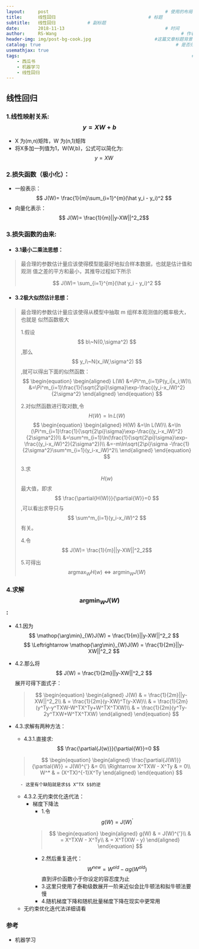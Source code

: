 ```yaml
---
layout:     post   				                            # 使用的布局（不需要改）
title:      线性回归				                   # 标题 
subtitle:   线性回归            # 副标题
date:       2018-11-13 				                        # 时间
author:     RS-Wang 						                      # 作者
header-img: img/post-bg-cook.jpg 	                    #这篇文章标题背景图片
catalog: true 						                            # 是否归档
usemathjax: true
tags:								                                  #标签
    - 西瓜书
    - 机器学习
    - 线性回归
---
```


## 线性回归

### 1.线性映射关系: $$ y = XW + b $$
- X 为(m,n)矩阵，W 为(n,1)矩阵
- 将X多加一列值为1，W(W,b)，公式可以简化为: $$ y = XW $$

### 2.损失函数（极小化）：
- 一般表示：
    $$ J(W)= \frac{1}{m}\sum_{i=1}^{m}(\hat y_i - y_i)^2 $$
- 向量化表示：
    $$ J(W)= \frac{1}{m}||y-XW||^2_2$$

### 3.损失函数的由来:
- #### 3.1最小二乘法思想：
> 最合理的参数估计量应该使得模型能最好地拟合样本数据，也就是估计值和观测
值之差的平方和最小，其推导过程如下所示
>
>$$ J(W)= \sum_{i=1}^{m}(\hat y_i - y_i)^2 $$
- #### 3.2极大似然估计思想：
>最合理的参数估计量应该使得从模型中抽取 m 组样本观测值的概率极大，也就是
似然函数极大
>
>1.假设 $$ b\~N(0,\sigma^2) $$,那么$$ y_i\~N(x_iW,\sigma^2) $$,就可以得出下面的似然函数：
    $$
    \begin{equation}
    \begin{aligned}
    L(W) &=\Pi^m_{i=1}P(y_i|x_i;W)\\
    &=\Pi^m_{i=1}\frac{1}{\sqrt{2\pi}\sigma}\exp-\frac{(y_i-x_iW)^2}{2\sigma^2}
    \end{aligned}
    \end{equation}
    $$
>
>2.对似然函数进行取对数,令 $$ H(W) = \ln L(W) $$
    $$
    \begin{equation}
    \begin{aligned}
    H(W) &=\ln L(W)\\
    &=\ln (\Pi^m_{i=1}\frac{1}{\sqrt{2\pi}\sigma}\exp-\frac{(y_i-x_iW)^2}{2\sigma^2})\\
    &=\sum^m_{i=1}\ln(\frac{1}{\sqrt{2\pi}\sigma}\exp-\frac{(y_i-x_iW)^2}{2\sigma^2})\\
    &=-m\ln\sqrt{2\pi}\sigma -\frac{1}{2\sigma^2}\sum^m_{i=1}(y_i-x_iW)^2\\
    \end{aligned}
    \end{equation}
     $$
>
>3.求 $$ H(w) $$ 最大值，即求 $$ \frac{\partial{H(W)}}{\partial{W}}=0 $$,可以看出求导只与 $$ \sum^m_{i=1}(y_i-x_iW)^2 $$ 有关。
>
>4.令 $$ J(W)= \frac{1}{m}||y-XW||^2_2$$
>
>5.可得出 $$ \mathop{\arg\max}_{W} H(w) \Leftrightarrow \mathop{\arg\min}_{W}J(W) $$
>

### 4.求解 $$ \mathop{\arg\min}_{W} J(W) $$ : 
- 4.1.因为 $$ \mathop{\arg\min}_{W}J(W) =  \frac{1}{m}||y-XW||^2_2 $$ $$ \Leftrightarrow \mathop{\arg\min}_{W}J(W) = \frac{1}{2m}||y-XW||^2_2 $$

- 4.2.那么将 $$ J(W) = \frac{1}{2m}||y-XW||^2_2 $$展开可得下面式子：
	>
    >$$
    \begin{equation}
    \begin{aligned}
    J(W) & = \frac{1}{2m}||y-XW||^2_2\\
    & = \frac{1}{2m}(y-XW)^T(y-XW)\\
    & = \frac{1}{2m}(y^Ty-y^TXW-W^TX^Ty+W^TX^TXW)\\
    & = \frac{1}{2m}(y^Ty-2y^TXW+W^TX^TXW)
    \end{aligned}
    \end{equation}
    $$
	>
	
- 4.3.求解有两种方法：
    - 4.3.1.直接求:$$ \frac{\partial{J(w)}}{\partial{W}}=0 $$ 
    >$$
    \begin{equation}
    \begin{aligned}
    \frac{\partial{J(W)}}{\partial{W}} = J(W)^{'} &= 0\\
    \Rightarrow X^TXW - X^Ty & = 0\\
    W^* & = (X^TX)^{-1}X^Ty
    \end{aligned}
    \end{equation}
    $$ 
	>
        - 这里有个缺陷就是求$$ X^TX $$的逆
    - 4.3.2.无约束优化迭代法：
        - 梯度下降法
            - 1.令$$ g(W)=J(W)^{'} $$
            >$$
            \begin{equation}
            \begin{aligned}
            g(W) & = J(W)^{'}\\
            & = X^TXW - X^Ty\\
            & = X^T(XW - y)
            \end{aligned}
            \end{equation}
            $$
            - 2.然后重复迭代：$$ W^{new} = W^{old} - \alpha g(W^{old}) $$ 直到评价函数小于你设定的容忍度为止
            - 3.这里只使用了泰勒级数展开一阶来近似会比牛顿法和拟牛顿法要慢
            - 4.随机梯度下降和随机批量梯度下降在现实中更常用
    - 无约束优化迭代法详细请看
### 参考
- 机器学习


